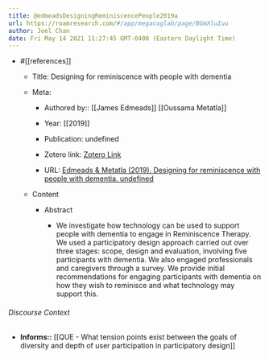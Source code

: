 ```yaml
---
title: @edmeadsDesigningReminiscencePeople2019a
url: https://roamresearch.com/#/app/megacoglab/page/BGmXluIuu
author: Joel Chan
date: Fri May 14 2021 11:27:45 GMT-0400 (Eastern Daylight Time)
---
```


- #[[references]]

    - Title: Designing for reminiscence with people with dementia

    - Meta:

        - Authored by:: [[James Edmeads]] [[Oussama Metatla]]

        - Year: [[2019]]

        - Publication: undefined

        - Zotero link: [Zotero Link](zotero://select/items/7_NHGJTICP)

        - URL: [Edmeads & Metatla (2019). Designing for reminiscence with people with dementia. undefined](https://doi.org/10.1145/3290607.3313059)

    - Content

        - Abstract

            - We investigate how technology can be used to support people with dementia to engage in Reminiscence Therapy. We used a participatory design approach carried out over three stages: scope, design and evaluation, involving five participants with dementia. We also engaged professionals and caregivers through a survey. We provide initial recommendations for engaging participants with dementia on how they wish to reminisce and what technology may support this.

###### Discourse Context

- **Informs::** [[QUE - What tension points exist between the goals of diversity and depth of user participation in participatory design]]
